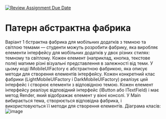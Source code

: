 [![Review Assignment Due Date](https://classroom.github.com/assets/deadline-readme-button-24ddc0f5d75046c5622901739e7c5dd533143b0c8e959d652212380cedb1ea36.svg)](https://classroom.github.com/a/UO7VGONk)
# Патерн абстрактна фабрика

Варіант 1
бстрактна фабрика для мобільних додатків з темною та світлою темами — студенти можуть розробити фабрику, яка виробляє елементи інтерфейсу для мобільних додатків у двох різних стилях: темному та світлому. Кожен елемент (наприклад, кнопка, текстове поле) матиме різні візуальні представлення в залежності від теми.
У цьому коді IMobileUIFactory є абстрактною фабрикою, яка описує методи для створення елементів інтерфейсу. Кожен конкретний клас фабрики (LightMobileUIFactory і DarkMobileUIFactory) реалізує цей інтерфейс і створює елементи з відповідною темою. Кожен елемент інтерфейсу реалізує відповідний інтерфейс (IButton або ITextField) і має метод Render, який відображає елемент у вікні консолі.
У Main вибирається тема, створюється відповідна фабрика, і використовуються її методи для створення елементів.
Діаграма класів:
![image](https://github.com/Ostroh-Academy/05-abstract-factory-Cruci13/assets/92023689/7302ed56-19e4-4282-8b12-edce1da6c127)




